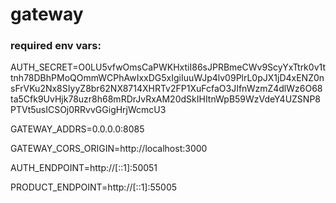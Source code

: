 # gateway

### required env vars:

AUTH_SECRET=O0LU5vfwOmsCaPWKHxtiI86sJPRBmeCWv9ScyYxTtrk0v1ttnh78DBhPMoQOmmWCPhAwIxxDG5xIgiIuuWJp4lv09PlrL0pJX1jD4xENZ0nsFrVKu2Nx8SIyyZ8br62NX8714XHRTv2FP1XuFcfaO3JIfnWzmZ4dlWz6O68ta5Cfk9UvHjk78uzr8h68mRDrJvRxAM20dSkIHItnWpB59WzVdeY4UZSNP8PTVt5usICSOj0RRvvGGigHrjWcmcU3

GATEWAY_ADDRS=0.0.0.0:8085

GATEWAY_CORS_ORIGIN=http://localhost:3000

AUTH_ENDPOINT=http://[::1]:50051

PRODUCT_ENDPOINT=http://[::1]:55005
